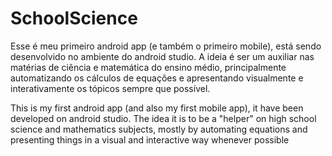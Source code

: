 # SchoolScience
Esse é meu primeiro android app (e também o primeiro mobile), está sendo desenvolvido no ambiente do android studio. A ideia é ser um auxiliar nas matérias de ciência e matemática do ensino médio, principalmente automatizando os cálculos de equações e apresentando visualmente e interativamente os tópicos sempre que possível.

This is my first android app (and also my first mobile app), it have been developed on android studio. The idea it is to be a "helper" on high school science and mathematics subjects, mostly by automating equations and presenting things in a visual and interactive way whenever possible
